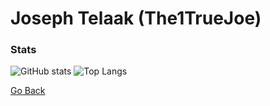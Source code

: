 # Joseph Telaak (The1TrueJoe)

### Stats

![GitHub stats](https://github-readme-stats.vercel.app/api?username=The1TrueJoe&count_private=true&show_icons=true&theme=radical)
![Top Langs](https://github-readme-stats.vercel.app/api/top-langs/?username=The1TrueJoe&layout=compact&langs_count=10&theme=radical)

[Go Back](https://github.com/The1TrueJoe)
